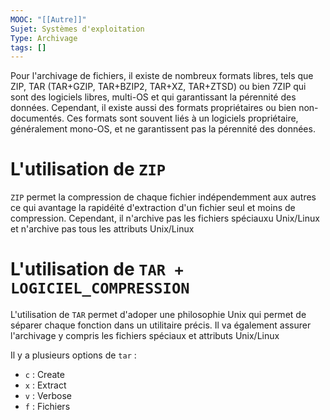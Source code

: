 ```yaml
---
MOOC: "[[Autre]]"
Sujet: Systèmes d'exploitation
Type: Archivage
tags: []
---
```

Pour l'archivage de fichiers, il existe de nombreux formats libres, tels que ZIP, TAR (TAR+GZIP, TAR+BZIP2, TAR+XZ, TAR+ZTSD) ou bien 7ZIP qui sont des logiciels libres, multi-OS et qui garantissant la pérennité des données. Cependant, il existe aussi des formats propriétaires ou bien non-documentés. Ces formats sont souvent liés à un logiciels propriétaire, généralement mono-OS, et ne garantissent pas la pérennité des données.

# L'utilisation de `ZIP`
`ZIP` permet la compression de chaque fichier indépendemment aux autres ce qui avantage la rapidéité d'extraction d'un fichier seul et moins de compression. Cependant, il n'archive pas les fichiers spéciauxu Unix/Linux et n'archive pas tous les attributs Unix/Linux

# L'utilisation de `TAR + LOGICIEL_COMPRESSION`
L'utilisation de `TAR` permet d'adoper une philosophie Unix  qui permet de séparer chaque fonction dans un utilitaire précis. Il va également assurer l'archivage y compris les fichiers spéciaux et attributs Unix/Linux

Il y a plusieurs options de  `tar` :
- `c` : Create
- `x` : Extract
- `v` : Verbose
- `f` : Fichiers